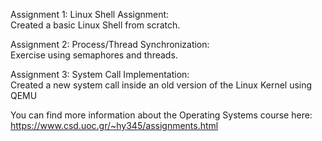 Assignment 1: Linux Shell	Assignment:  
Created a basic Linux Shell from scratch.  

Assignment 2:	Process/Thread Synchronization:  
Exercise using semaphores and threads.  

Assignment 3:	System Call Implementation:  
Created a new system call inside an old version of the Linux Kernel using QEMU  

You can find more information about the Operating Systems course here:  
https://www.csd.uoc.gr/~hy345/assignments.html
